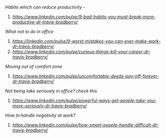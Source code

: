 
*Habits which can reduce productivity* - 
1. *https://www.linkedin.com/pulse/9-bad-habits-you-must-break-more-productive-dr-travis-bradberry/*

*What not to do in office*
1. *https://linkedin.com/pulse/9-worst-mistakes-you-can-ever-make-work-dr-travis-bradberry/*
2. *https://www.linkedin.com/pulse/curious-things-kill-your-career-dr-travis-bradberry/*

*Moving out of comfort zone*
1. *https://www.linkedin.com/pulse/uncomfortable-deeds-pay-off-forever-dr-travis-bradberry/*

*Not being take seriously in office? check this*
1. *https://www.linkedin.com/pulse/powerful-ways-get-people-take-you-more-seriously-dr-travis-bradberry/*

*How to handle negativity at work?*
1. *https://www.linkedin.com/pulse/how-smart-people-handle-difficult-dr-travis-bradberry/*
